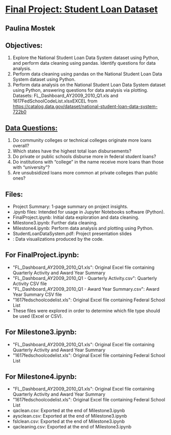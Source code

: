 # <u>Final Project: Student Loan Dataset</u>
## Paulina Mostek
## Objectives:
1. Explore the National Student Loan Data System dataset using Python, and perform data cleaning using pandas. Identify questions for data analysis.
2. Perform data cleaning using pandas on the National Student Loan Data System dataset using Python.
3. Perform data analysis on the National Student Loan Data System dataset using Python, answering questions for data analysis via plotting.
Datasets: FL_Dashboard_AY2009_2010_Q1.xls and 1617FedSchoolCodeList.xlsxEXCEL from
https://catalog.data.gov/dataset/national-student-loan-data-system-722b0 

## <u>Data Questions:</u>
1. Do community colleges or technical colleges originate more loans overall?
2. Which states have the highest total loan disbursements?
3. Do private or public schools disburse more in federal student loans?
4. Do institutions with “college” in the name receive more loans than those with “university”?
5. Are unsubsidized loans more common at private colleges than public ones?

## Files:
* Project Summary: 1-page summary on project insights.
* .ipynb files: Intended for usage in Jupyter Notebooks software (Python).
* FinalProject.ipynb: Initial data exploration and data cleaning.
* Milestone3.ipynb: Further data cleaning.
* Milestone4.ipynb: Perform data analysis and plotting using Python.
* StudentLoanDataSystem.pdf: Project presentation slides
* : Data visualizations produced by the code.

## For FinalProject.ipynb:
* "FL_Dashboard_AY2009_2010_Q1.xls": Original Excel file containing Quarterly Activity and Award Year Summary
* "FL_Dashboard_AY2009_2010_Q1 - Quarterly Activity.csv": Quarterly Activity CSV file
* "FL_Dashboard_AY2009_2010_Q1 - Award Year Summary.csv": Award Year Summary CSV file
* "1617fedschoolcodelist.xls": Original Excel file containing Federal School List
* These files were explored in order to determine which file type should be used (Excel or CSV).

## For Milestone3.ipynb:
* "FL_Dashboard_AY2009_2010_Q1.xls": Original Excel file containing Quarterly Activity and Award Year Summary
* "1617fedschoolcodelist.xls": Original Excel file containing Federal School List

## For Milestone4.ipynb:
* "FL_Dashboard_AY2009_2010_Q1.xls": Original Excel file containing Quarterly Activity and Award Year Summary
* "1617fedschoolcodelist.xls": Original Excel file containing Federal School List
* qaclean.csv: Exported at the end of Milestone3.ipynb
* aysclean.csv: Exported at the end of Milestone3.ipynb
* fslclean.csv: Exported at the end of Milestone3.ipynb
* qacleaning.csv: Exported at the end of Milestone3.ipynb
